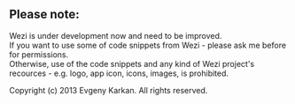 Please note:
-----------
Wezi is under development now and need to be improved.   
If you want to use some of code snippets from Wezi - please ask me before for permissions.   
Otherwise, use of the code snippets and any kind of Wezi project's recources - e.g. logo, app icon, icons, images, is prohibited.

Copyright (c) 2013 Evgeny Karkan. All rights reserved.

